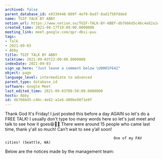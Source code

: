 ```yaml
---
archived: false
parent_database_id: e9339446-880f-4ef0-8ad7-8ad1f507dded
name: TGIF TALK BY ABBY
notion_url: https://www.notion.so/TGIF-TALK-BY-ABBY-db7666d5c46c4e82a1e6d00be98f1e9f
created_time: 2021-08-17T19:09:00.0000000
meeting_link: meet.google.com/qpr-dbsi-puu
tags:
- Talk
- 2021-09-03
- Abby
title: TGIF TALK BY ABBY
talktime: 2021-09-03T22:00:00.0000000
indexDate: 2021-09-03
sign_up_here: "Just leave a comment below \U0001F642"
object: page
language_level: intermediate to advanced
parent_type: database_id
software: Google Meet
last_edited_time: 2021-09-03T00:50:00.0000000
hosts: Abby
id: db7666d5-c46c-4e82-a1e6-d00be98f1e9f
---
```


Thank God It's Friday! I just posted this before a day AGAIN so let's do a FREE TALK!
I usually don't type too many words here so let's just meet and talk to see how it goes😆👍🏻
There were around 15 people who came last time, thank y'all so much!
Can’t wait to see y’all soon!




                                                      One of my FAV cities! (Seattle, WA)







Below are the notices made by the management team: 


